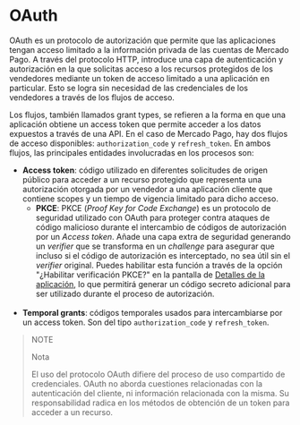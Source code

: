 # OAuth

OAuth es un protocolo de autorización que permite que las aplicaciones tengan acceso limitado a la información privada de las cuentas de Mercado Pago. A través del protocolo HTTP, introduce una capa de autenticación y autorización en la que solicitas acceso a los recursos protegidos de los vendedores mediante un token de acceso limitado a una aplicación en particular. Esto se logra sin necesidad de las credenciales de los vendedores a través de los flujos de acceso.
 
Los flujos, también llamados grant types, se refieren a la forma en que una aplicación obtiene un access token que permite acceder a los datos expuestos a través de una API. En el caso de Mercado Pago, hay dos flujos de acceso disponibles: `authorization_code` y `refresh_token`. En ambos flujos, las principales entidades involucradas en los procesos son:
 
* **Access token**: código utilizado en diferentes solicitudes de origen público para acceder a un recurso protegido que representa una autorización otorgada por un vendedor a una aplicación cliente que contiene scopes y un tiempo de vigencia limitado para dicho acceso.
  - **PKCE**: PKCE (_Proof Key for Code Exchange_) es un protocolo de seguridad utilizado con OAuth para proteger contra ataques de código malicioso durante el intercambio de códigos de autorización por un _Access token_. Añade una capa extra de seguridad generando un _verifier_ que se transforma en un _challenge_ para asegurar que incluso si el código de autorización es interceptado, no sea útil sin el _verifier_ original. Puedes habilitar esta función a través de la opción "¿Habilitar verificación PKCE?" en la pantalla de [Detalles de la aplicación](/developers/es/docs/your-integrations/application-details), lo que permitirá generar un código secreto adicional para ser utilizado durante el proceso de autorización. 
  <br>
* **Temporal grants**: códigos temporales usados para intercambiarse por un access token. Son del tipo `authorization_code` y `refresh_token`.
 
> NOTE
>
> Nota
>
> El uso del protocolo OAuth difiere del proceso de uso compartido de credenciales. OAuth no aborda cuestiones relacionadas con la autenticación del cliente, ni información relacionada con la misma. Su responsabilidad radica en los métodos de obtención de un token para acceder a un recurso.